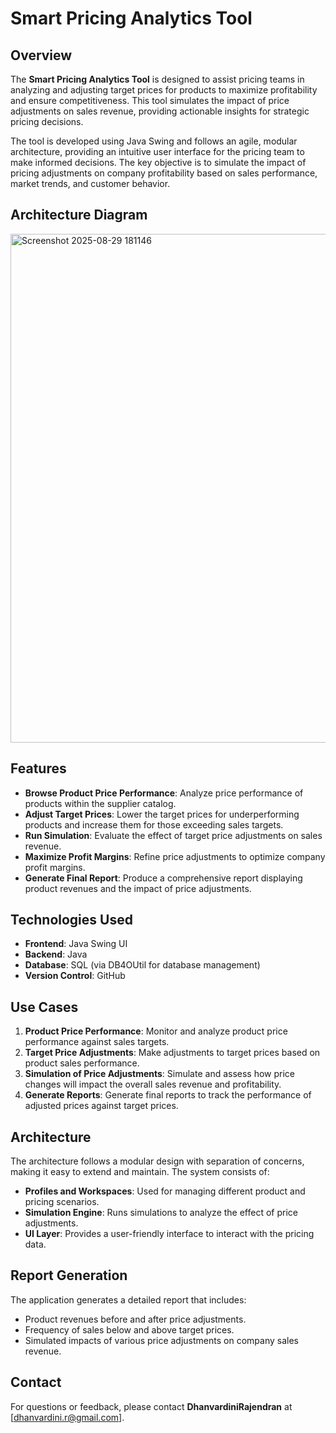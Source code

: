 # Smart Pricing Analytics Tool

## Overview
The **Smart Pricing Analytics Tool** is designed to assist pricing teams in analyzing and adjusting target prices for products to maximize profitability and ensure competitiveness. This tool simulates the impact of price adjustments on sales revenue, providing actionable insights for strategic pricing decisions.

The tool is developed using Java Swing and follows an agile, modular architecture, providing an intuitive user interface for the pricing team to make informed decisions. The key objective is to simulate the impact of pricing adjustments on company profitability based on sales performance, market trends, and customer behavior.

## Architecture Diagram
<img width="1060" height="814" alt="Screenshot 2025-08-29 181146" src="https://github.com/user-attachments/assets/ba9bb00b-6142-4b28-98f3-f5d9c9d5c965" />

## Features
- **Browse Product Price Performance**: Analyze price performance of products within the supplier catalog.
- **Adjust Target Prices**: Lower the target prices for underperforming products and increase them for those exceeding sales targets.
- **Run Simulation**: Evaluate the effect of target price adjustments on sales revenue.
- **Maximize Profit Margins**: Refine price adjustments to optimize company profit margins.
- **Generate Final Report**: Produce a comprehensive report displaying product revenues and the impact of price adjustments.

## Technologies Used
- **Frontend**: Java Swing UI
- **Backend**: Java
- **Database**: SQL (via DB4OUtil for database management)
- **Version Control**: GitHub

## Use Cases
1. **Product Price Performance**: Monitor and analyze product price performance against sales targets.
2. **Target Price Adjustments**: Make adjustments to target prices based on product sales performance.
3. **Simulation of Price Adjustments**: Simulate and assess how price changes will impact the overall sales revenue and profitability.
4. **Generate Reports**: Generate final reports to track the performance of adjusted prices against target prices.

## Architecture
The architecture follows a modular design with separation of concerns, making it easy to extend and maintain. The system consists of:
- **Profiles and Workspaces**: Used for managing different product and pricing scenarios.
- **Simulation Engine**: Runs simulations to analyze the effect of price adjustments.
- **UI Layer**: Provides a user-friendly interface to interact with the pricing data.

## Report Generation
The application generates a detailed report that includes:
- Product revenues before and after price adjustments.
- Frequency of sales below and above target prices.
- Simulated impacts of various price adjustments on company sales revenue.

## Contact
For questions or feedback, please contact **DhanvardiniRajendran** at [dhanvardini.r@gmail.com].
